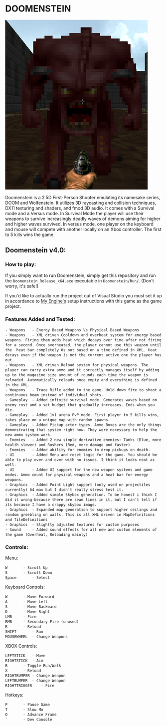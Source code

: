 # DOOMENSTEIN
![Alt Text](./DoomensteinIcon.png) 

Doomenstein is a 2.5D First-Person Shooter emulating its namesake series, DOOM and Wolfenstein. It utilizes 3D raycasting and collision techniques, DX11 texturing and shaders, and fmod 3D audio. It comes with a Survival mode and a Versus mode. In Survival Mode the player will use their weapons to survive increasingly deadly waves of demons aiming for higher and higher waves survived. In versus mode, one player on the keyboard and mouse will compete with another locally on an Xbox controller. The first to 5 kills wins the game.

## Doomenstein v4.0:

### How to play:

If you simply want to run Doomenstein, simply get this repository and run the ```Doomenstein_Release_x64.exe``` executable in ```Doomenstein/Run/```. (Don't worry, it's safe!)

If you'd like to actually run the project out of Visual Studio you must set it up in accordance to [My Engine's](https://github.com/Wonton230/Engine) setup instructions with this game as the game project.

### Features Added and Tested:

	- Weapons 	- Energy Based Weapons Vs Physical Based Weapons
	- Weapons 	- XML driven Cooldown and overheat system for energy based weapons. Firing them adds heat which decays over time after not firing for a second. Once overheated, the player cannot use this weapon until the  heat bar completely 0s out based on a time defined in XML. Heat decays even if the weapon is not the current active one the player has out. 
	- Weapons 	- XML driven Reload system for physical weapons. The player can carry extra ammo and it correctly manages itself by adding up to the magazine size amount of rounds each time the weapon is reloaded. Automatically reloads once empty and everything is defined in the XML.
	- Weapons 	- Trace Rifle added to the game. Hold down fire to shoot a continuous beam instead of individual shots.
	- Gameplay 	- Added infinite survival mode. Generates waves based on enemy cost and a set budget that gradually increases. Ends when you die.
	- Gameplay 	- Added 1v1 arena PvP mode. First player to 5 kills wins, takes place on a unique map with random spawns.
	- Gameplay	- Added Pickup actor types. Ammo Boxes are the only things demonstrating that system right now. They were necessary to help the new ammo system work.
	- Enemies	- Added 2 new simple derivative enemies: Tanks (Blue, more health slower) and Rushers (Red, more damage and faster)
	- Enemies	- Added ability for enemies to drop pickups on death.
	- UI		- Added Menu and reset logic for the game. You should be able to play over and over with no issues. I think it looks neat as well.
	- UI		- Added UI support for the new weapon systems and game modes. Ammo count for physical weapons and a heat bar for energy weapons.
	- Graphics	- Added Point Light support (only used on projectiles currently) 64 max but I didn't really stress test it.
	- Graphics	- Added simple Skybox generation. To be honest i think I did it wrong because there are seam lines in it, but I can't tell if its because I have a crappy skybox image.
	- Graphics	- Expanded map generation to support higher ceilings and random greebling on walls. This is all XML driven in MapDefinitions and TileDefinitions
	- Graphics	- Slightly adjusted textures for custom purposes
	- Sound		- Added sound effects for all new and custom elements of the game (Overheat, Reloading mainly)

### Controls:

Menu:

    W 		- Scroll Up
    S 		- Scroll Down
    Space 		- Select

Keyboard Controls:

    W		- Move Forward
    A		- Move Left
    S		- Move Backward
    D		- Move Right
    LMB		- Fire
    RMB		- Secondary Fire (unused)
    R		- Reload
    SHIFT		- Run
    MOUSEWHEEL 	- Change Weapons

XBOX Controls:

    LEFTSTICK	- Move
    RIGHTSTICK	- Aim
    B		- Toggle Run/Walk
    X		- Reload
    RIGHTBUMPER	- Change Weapon
    LEFTBUMPER	- Change Weapon
    RIGHTTRIGGER	- Fire

Hotkeys:

    P		- Pause Game
    T		- Slow Mo
    O		- Advance Frame
    `		- Dev Console
